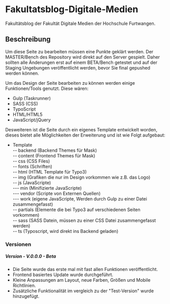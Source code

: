 # Fakultatsblog-Digitale-Medien
Fakultätsblog der Fakultät Digitale Medien der Hochschule Furtwangen.

<h2>Beschreibung</h2>

<p>Um diese Seite zu bearbeiten müssen eine Punkte geklärt werden. Der MASTER/Bench des Repository wird direkt auf den Server gespielt. Daher sollten alle Änderungen erst auf einem BETA/Bench getestet und auf der Staging Ungebungen veröffentlicht werden, bevor Sie final gepushed werden können.</p>

<p>Um das Design der Seite bearbeiten zu können werden einige Funktionen/Tools genutzt. Diese wären:</p>

<ul>
  <li>Gulp (Taskrunner)</li>
  <li>SASS (CSS)</li>
  <li>TypoScript</li>
  <li>HTML/HTML5</li>
  <li>JavaScript/jQuery</li>
</ul>

<p>Desweiteren ist die Seite durch ein eigenes Template entwickelt worden, dieses bietet alle Möglichkeiten der Erweiterung und ist wie Folgt aufgebaut:</p>

- Template<br>
-- backend (Backend Themes für Mask)<br>
-- content (Frontend Themes für Mask)<br>
-- css (CSS Files)<br>
-- fonts (Schriften)<br>
-- html (HTML Template für Typo3)<br>
-- img (Grafiken die nur im Design vorkommen wie z.B. das Logo)<br>
-- js (JavaScripte)<br>
--- min (Minifizierte JavaScripte)<br>
--- vendor (Scripte von Externen Quellen)<br>
--- work (eigene JavaScripte, Werden durch Gulp zu einer Datei zusammengefasst)<br>
-- partials (Elemente die bei Typo3 auf verschiedenen Seiten vorkommen)<br>
-- sass (SASS Datein, müssen zu einer CSS Datei zusammengefasst werden)<br>
-- ts (Typoscript, wird direkt ins Backend geladen)<br>

<h3>Versionen</h3>

<h5>Version - V.0.0.0 - Beta</h5>
<ul>
  <li>Die Seite wurde das erste mal mit fast allen Funktionen veröffentlicht.</li>
  <li>Frontend basiertes Update wurde durchgeführt.</li>
  <li>Kleine Anpassungen am Layout, neue Farben, Größen und Mobile Richtlinien.</li>
  <li>Zusätzliche Funktionalität im vergleich zu der "Test-Version" wurde hinzugefügt.</li>
</ul>
